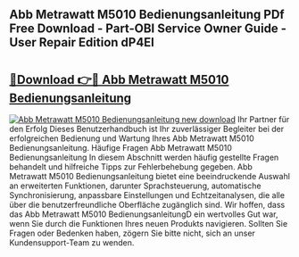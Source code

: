 ## Abb Metrawatt M5010 Bedienungsanleitung PDf Free Download - Part-OBI Service Owner Guide - User Repair Edition dP4El

# <h2><a href="http://df5ark.blite.top/?on=Abb+Metrawatt+M5010+Bedienungsanleitung">🔗Download 👉🔴 Abb Metrawatt M5010 Bedienungsanleitung</a></h2>

[![Abb Metrawatt M5010 Bedienungsanleitung new download](https://i.imgur.com/lujVjoI.png)](http://df5ark.blite.top/?on=Abb+Metrawatt+M5010+Bedienungsanleitung)
Ihr Partner für den Erfolg Dieses Benutzerhandbuch ist Ihr zuverlässiger Begleiter bei der erfolgreichen Bedienung und Wartung Ihres Abb Metrawatt M5010 Bedienungsanleitung. Häufige Fragen Abb Metrawatt M5010 Bedienungsanleitung In diesem Abschnitt werden häufig gestellte Fragen behandelt und hilfreiche Tipps zur Fehlerbehebung gegeben. Abb Metrawatt M5010 Bedienungsanleitung bietet eine beeindruckende Auswahl an erweiterten Funktionen, darunter Sprachsteuerung, automatische Synchronisierung, anpassbare Einstellungen und Echtzeitanalysen, die alle über die benutzerfreundliche Oberfläche zugänglich sind. Wir hoffen, dass das Abb Metrawatt M5010 BedienungsanleitungD ein wertvolles Gut war, wenn Sie durch die Funktionen Ihres neuen Produkts navigieren. Sollten Sie Fragen oder Bedenken haben, zögern Sie bitte nicht, sich an unser Kundensupport-Team zu wenden.

